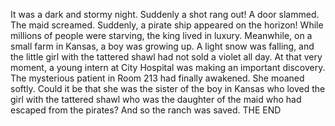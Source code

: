 It was a dark and stormy night.
Suddenly a shot rang out!
A door slammed.
The maid screamed.
Suddenly, a pirate ship appeared on the horizon!
While millions of people were starving, the king lived in luxury.
Meanwhile, on a small farm in Kansas, a boy was growing up.
A light snow was falling, and the little girl with the tattered shawl had not sold a violet all day.
At that very moment, a young intern at City Hospital was making an important discovery.
The mysterious patient in Room 213 had finally awakened.
She moaned softly. 
Could it be that she was the sister of the boy in Kansas who loved the girl with the tattered shawl who was the daughter of the maid who had escaped from the pirates?
And so the ranch was saved.
THE END